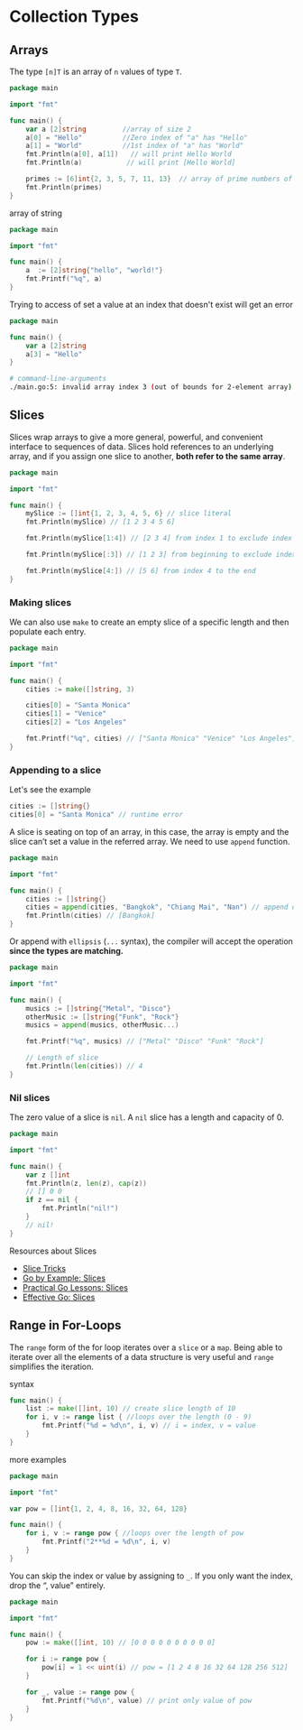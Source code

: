 # Collection Types

## Arrays

The type `[n]T` is an array of `n` values of type `T`.

```go
package main

import "fmt"

func main() {
    var a [2]string         //array of size 2
    a[0] = "Hello"          //Zero index of "a" has "Hello"
    a[1] = "World"          //1st index of "a" has "World"
    fmt.Println(a[0], a[1])   // will print Hello World
    fmt.Println(a)           // will print [Hello World]

    primes := [6]int{2, 3, 5, 7, 11, 13}  // array of prime numbers of size 6 
    fmt.Println(primes)
}
```

array of string

```go
package main

import "fmt"

func main() {
    a  := [2]string{"hello", "world!"}
    fmt.Printf("%q", a)
}
```

Trying to access of set a value at an index that doesn't exist will get an error

```go
package main

func main() {
    var a [2]string
    a[3] = "Hello"
}
```

```bash
# command-line-arguments
./main.go:5: invalid array index 3 (out of bounds for 2-element array)
```

## Slices

Slices wrap arrays to give a more general, powerful, and convenient interface to sequences of data. Slices hold references to an underlying array, and if you assign one slice to another, **both refer to the same array**.

```go
package main

import "fmt"

func main() {
    mySlice := []int{1, 2, 3, 4, 5, 6} // slice literal
    fmt.Println(mySlice) // [1 2 3 4 5 6]

    fmt.Println(mySlice[1:4]) // [2 3 4] from index 1 to exclude index 4

    fmt.Println(mySlice[:3]) // [1 2 3] from beginning to exclude index 3

    fmt.Println(mySlice[4:]) // [5 6] from index 4 to the end
}
```

### Making slices

We can also use `make` to create an empty slice of a specific length and then populate each entry.

```go
package main

import "fmt"

func main() {
    cities := make([]string, 3)

    cities[0] = "Santa Monica"
    cities[1] = "Venice"
    cities[2] = "Los Angeles"

    fmt.Printf("%q", cities) // ["Santa Monica" "Venice" "Los Angeles"]
}
```

### Appending to a slice

Let's see the example

```go
cities := []string{}
cities[0] = "Santa Monica" // runtime error
```

A slice is seating on top of an array, in this case, the array is empty and the slice can’t set a value in the referred array. We need to use `append` function.

```go
package main

import "fmt"

func main() {
    cities := []string{}
    cities = append(cities, "Bangkok", "Chiang Mai", "Nan") // append one of more
    fmt.Println(cities) // [Bangkok]
}
```

Or append with `ellipsis` (`...` syntax), the compiler will accept the operation **since the types are matching.**

```go
package main

import "fmt"

func main() {
    musics := []string{"Metal", "Disco"}
    otherMusic := []string{"Funk", "Rock"}
    musics = append(musics, otherMusic...)

    fmt.Printf("%q", musics) // ["Metal" "Disco" "Funk" "Rock"]

    // Length of slice
    fmt.Println(len(cities)) // 4
}
```

### Nil slices

The zero value of a slice is `nil`. A `nil` slice has a length and capacity of 0.

```go
package main

import "fmt"

func main() {
    var z []int
    fmt.Println(z, len(z), cap(z))
    // [] 0 0
    if z == nil {
        fmt.Println("nil!")
    }
    // nil!
}
```

Resources about Slices

- [Slice Tricks](https://github.com/golang/go/wiki/SliceTricks)
- [Go by Example: Slices](https://gobyexample.com/slices)
- [Practical Go Lessons: Slices](https://www.practical-go-lessons.com/chap-21-slices)
- [Effective Go: Slices](https://golang.org/doc/effective_go#slices)

## Range in For-Loops

The `range` form of the for loop iterates over a `slice` or a `map`. Being able to iterate over all the elements of a data structure is very useful and `range` simplifies the iteration.

syntax

```go
func main() {
    list := make([]int, 10) // create slice length of 10
    for i, v := range list { //loops over the length (0 - 9)
        fmt.Printf("%d = %d\n", i, v) // i = index, v = value
    }
}
```

more examples

```go
package main

import "fmt"

var pow = []int{1, 2, 4, 8, 16, 32, 64, 128}

func main() {
    for i, v := range pow { //loops over the length of pow
        fmt.Printf("2**%d = %d\n", i, v)
    }
}
```

You can skip the index or value by assigning to `_`. If you only want the index, drop the “, value” entirely.

```go
package main

import "fmt"

func main() {
    pow := make([]int, 10) // [0 0 0 0 0 0 0 0 0 0]

    for i := range pow {
        pow[i] = 1 << uint(i) // pow = [1 2 4 8 16 32 64 128 256 512]
    }

    for _, value := range pow {
        fmt.Printf("%d\n", value) // print only value of pow
    }
}
```
